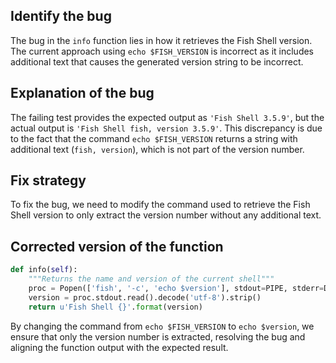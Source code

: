## Identify the bug
The bug in the `info` function lies in how it retrieves the Fish Shell version. The current approach using `echo $FISH_VERSION` is incorrect as it includes additional text that causes the generated version string to be incorrect.

## Explanation of the bug
The failing test provides the expected output as `'Fish Shell 3.5.9'`, but the actual output is `'Fish Shell fish, version 3.5.9'`. This discrepancy is due to the fact that the command `echo $FISH_VERSION` returns a string with additional text (`fish, version`), which is not part of the version number.

## Fix strategy
To fix the bug, we need to modify the command used to retrieve the Fish Shell version to only extract the version number without any additional text.

## Corrected version of the function
```python
def info(self):
    """Returns the name and version of the current shell"""
    proc = Popen(['fish', '-c', 'echo $version'], stdout=PIPE, stderr=DEVNULL)
    version = proc.stdout.read().decode('utf-8').strip()
    return u'Fish Shell {}'.format(version)
```

By changing the command from `echo $FISH_VERSION` to `echo $version`, we ensure that only the version number is extracted, resolving the bug and aligning the function output with the expected result.
